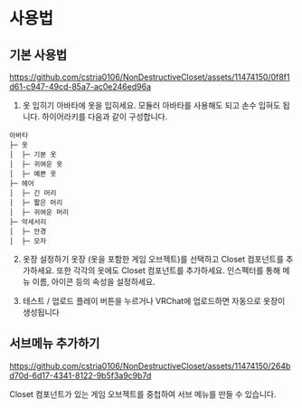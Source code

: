 # 사용법

## 기본 사용법

https://github.com/cstria0106/NonDestructiveCloset/assets/11474150/0f8f1d61-c947-49cd-85a7-ac0e246ed96a

1.  옷 입히기
    아바타에 옷을 입히세요. 모듈러 아바타를 사용해도 되고 손수 입혀도 됩니다.
    하이어라키를 다음과 같이 구성합니다.

```
아바타
├─ 옷
│  ├─ 기본 옷
│  ├─ 귀여운 옷
│  ├─ 예쁜 옷
├─ 헤어
│  ├─ 긴 머리
│  ├─ 짧은 머리
│  ├─ 귀여운 머리
├─ 악세서리
│  ├─ 안경
│  ├─ 모자
```

2. 옷장 설정하기
   옷장 (옷을 포함한 게임 오브젝트)를 선택하고 Closet 컴포넌트를 추가하세요. 또한 각각의 옷에도 Closet 컴포넌트를 추가하세요. 인스펙터를 통해 메뉴 이름, 아이콘 등의 속성을 설정하세요.

3. 테스트 / 업로드
   플레이 버튼을 누르거나 VRChat에 업로드하면 자동으로 옷장이 생성됩니다

## 서브메뉴 추가하기

https://github.com/cstria0106/NonDestructiveCloset/assets/11474150/264bd70d-6d17-4341-8122-9b5f3a9c9b7d

Closet 컴포넌트가 있는 게임 오브젝트를 중첩하여 서브 메뉴를 만들 수 있습니다.
